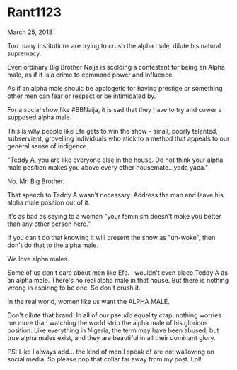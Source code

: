 # Rant1123


March 25, 2018

Too many institutions are trying to crush the alpha male, dilute his natural supremacy.

Even ordinary Big Brother Naija is scolding a contestant for being an Alpha male, as if it is a crime to command power and influence.

As if an alpha male should be apologetic for having prestige or something other men can fear or respect or be intimidated by.

For a social show like #BBNaija, it is sad that they have to try and cower a supposed alpha male.

This is why people like Efe gets to win the show - small, poorly talented, subservient, grovelling individuals who stick to a method that appeals to our general sense of indigence.

"Teddy A, you are like everyone else in the house. Do not think your alpha male position makes you above every other housemate...yada yada."

No. Mr. Big Brother.

That speech to Teddy A wasn't necessary. Address the man and leave his alpha male position out of it.

It's as bad as saying to a woman "your feminism doesn't make you better than any other person here."

If you can't do that knowing it will present the show as "un-woke", then don't do that to the alpha male.

We love alpha males.

Some of us don't care about men like Efe. I wouldn't even place Teddy A as an alpha male. There's no real alpha male in that house. But there is nothing wrong in aspiring to be one. So don't crush it. 

In the real world, women like us want the ALPHA MALE.

Don't dilute that brand. In all of our pseudo equality crap, nothing worries me more than watching the world strip the alpha male of his glorious position. Like everything in Nigeria, the term may have been abused, but true alpha males exist, and they are beautiful in all their dominant glory.

PS: Like I always add... the kind of men I speak of are not wallowing on social media. So please pop that collar far away from my post. Lol!